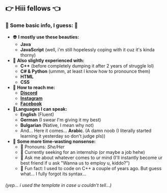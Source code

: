 ## 👉 Hiii fellows 👈


### 🦄 **Some basic info, I guess:** 🦄

- 👽 **I mostly use these beauties:**
  - **Java**
  - **JavaScript** (well, i'm still hopelessly coping with it cuz it's kinda thorny)
- 🐲 **Also slightly experienced with:**
  - **C++** (before completely dumping it after 2 years of struggle lol)
  - **C# & Python** (ummm, at least I know how to pronounce them)
  - **HTML**
  - **CSS**
- 🌸 **How to reach me:**
  - [**Discord**](https://discordapp.com/users/719788587456921601)
  - [**Instagram**](https://instagram.com/nianancheva)
  - [**Facebook**](https://facebook.com/niaplnan)
- 🍁**Languages I can speak:**
  - **English** (Fluent)
  - **German** (I swear I'm giving it my best)
  - **Bulgarian** (Native, I mean why not)
  - And... Here it comes... **Arabic**. (A damn noob (I literally started learning it yesterday so don't judge pls))
- 🐸 **Some more time-wasting nonsense:**
  - 🍭 Pronouns: *She/Her*
  - 🤍 Currently seeking for an internship (or maybe a job hehe)
  - 💬 Ask me about whatever comes to ur mind (I'll instantly become ur best friend if u ask "Wanna us to employ u, kiddo?")
  - 🐋 Fun fact: I used to code on C++ a couple of years ago. But guess what... I fully forgot its syntax...
###### (yep... i used the template in case u couldn't tell...)
